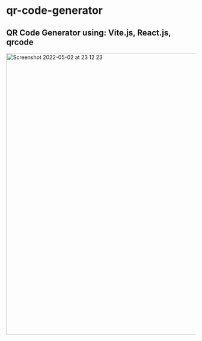 # qr-code-generator

## QR Code Generator using: Vite.js, React.js, qrcode

<img width="749" alt="Screenshot 2022-05-02 at 23 12 23" src="https://user-images.githubusercontent.com/68688135/166333360-362d64ee-226f-49f4-a0de-beb0c865ee89.png">
